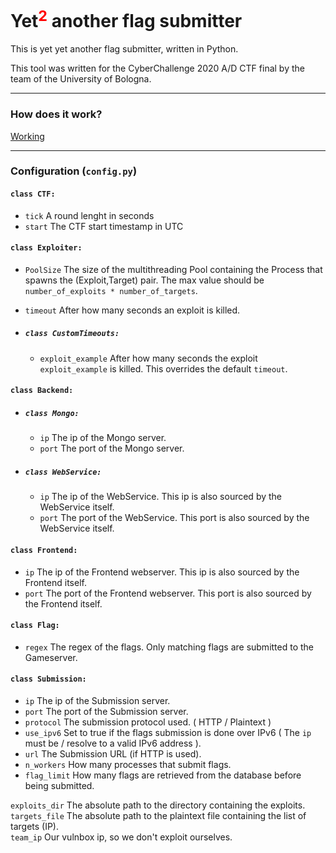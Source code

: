 # Yet<sup><span style="color:red">2</span></sup> another flag submitter

This is yet yet another flag submitter, written in Python.

This tool was written for the CyberChallenge 2020 A/D CTF final by the team of the University of Bologna.

---

### How does it work?
[Working](./submitter.svg)

---

### Configuration (`config.py`)

#### `class CTF:`
- `tick` A round lenght in seconds
- `start` The CTF start timestamp in UTC

#### `class Exploiter:`
- `PoolSize` The size of the multithreading Pool containing the Process that spawns the (Exploit,Target) pair.
The max value should be `number_of_exploits * number_of_targets`.
- `timeout` After how many seconds an exploit is killed.

- ##### `class CustomTimeouts:`
    - `exploit_example` After how many seconds the exploit `exploit_example` is killed. This overrides the default `timeout`.

#### `class Backend:`
- ##### `class Mongo:`
    - `ip` The ip of the Mongo server.
    - `port` The port of the Mongo server.
- ##### `class WebService:`
    - `ip` The ip of the WebService. This ip is also sourced by the WebService itself.
    - `port` The port of the WebService. This port is also sourced by the WebService itself.

#### `class Frontend:`
- `ip` The ip of the Frontend webserver. This ip is also sourced by the Frontend itself.
- `port` The port of the Frontend webserver. This port is also sourced by the Frontend itself.

#### `class Flag:`
- `regex` The regex of the flags. Only matching flags are submitted to the Gameserver.

#### `class Submission:`
- `ip` The ip of the Submission server.
- `port` The port of the Submission server.
- `protocol` The submission protocol used. ( HTTP / Plaintext )
- `use_ipv6` Set to true if the flags submission is done over IPv6 ( The `ip` must be / resolve to a valid IPv6 address ).
- `url` The Submission URL (if HTTP is used).
- `n_workers` How many processes that submit flags.
- `flag_limit` How many flags are retrieved from the database before being submitted.

`exploits_dir` The absolute path to the directory containing the exploits.  
`targets_file` The absolute path to the plaintext file containing the list of targets (IP).  
`team_ip` Our vulnbox ip, so we don't exploit ourselves.  
